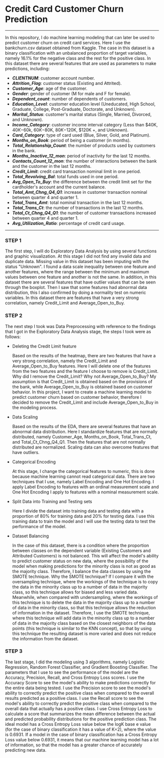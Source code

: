 # Credit Card Customer Churn Prediction
***

In this repository, I do machine learning modeling that can later be used to predict customer churn on credit card services. Here I use the bankchurn.csv dataset obtained from Kaggle. The case in this dataset is a binary classification with an unbalanced proportion of target variables, namely 16.1% for the negative class and the rest for the positive class. In this dataset there are several features that are used as parameters to make predictions, including:
* ***CLIENTNUM***: customer account number.
* ***Attrition_Flag***: customer status (Existing and Attrited).
* ***Customer_Age***: age of the customer.
* ***Gender***: gender of customer (M for male and F for female).
* ***Dependent_count***: number of dependents of customers.
* ***Education_Level***: customer education level (Uneducated, High School, Graduate, College, Post-Graduate, Doctorate, and Unknown).
* ***Marital_Status***: customer's marital status (Single, Married, Divorced, and Unknown).
* ***Income_Category***: customer income interval category (Less than $40K, $40K-$60k, $60K-$80K, $80K-$120K, $120K +, and Unknown).
* ***Card_Category***: type of card used (Blue, Silver, Gold, and Platinum).
* ***Months_on_Book***: period of being a customer (in months).
* ***Total_Relationship_Count***: the number of products used by customers in the bank.
* ***Months_Inactive_12_mon***: period of inactivity for the last 12 months.
* ***Contacts_Count_12_mon***: the number of interactions between the bank and the customer in the last 12 months.
* ***Credit_Limit***: credit card transaction nominal limit in one period.
* ***Total_Revolving_Bal***: total funds used in one period.
* ***Avg_Open_To_Buy***: the difference between the credit limit set for the cardholder's account and the current balance.
* ***Total_Amt_Chng_Q4_Q1***: increase in customer transaction nominal between quarter 4 and quarter 1.
* ***Total_Trans_Amt***: total nominal transaction in the last 12 months.
* ***Total_Trans_Ct***: the number of transactions in the last 12 months.
* ***Total_Ct_Chng_Q4_Q1***: the number of customer transactions increased between quarter 4 and quarter 1.
* ***Avg_Utilization_Ratio***: percentage of credit card usage.
***

### STEP 1
The first step, I will do Exploratory Data Analysis by using several functions and graphic visualization. At this stage I did not find any invalid data and duplicate data. Missing value in this dataset has been imputing with the status "Unknown". I found a data scale inequality between one feature and another features, where the range between the minimum and maximum values between one feature and another is not the same. In addition, in this dataset there are several features that have outlier values that can be seen through the boxplot. Then I saw that some features had abnormal data distribution, this I also confirmed by doing a normality test on numeric variables. In this dataset there are features that have a very strong correlation, namely Credit_Limit and Average_Open_to_Buy.

### STEP 2
The next step I took was Data Preprocessing with reference to the findings that I got in the Exploratory Data Analysis stage, the steps I took were as follows:

* Deleting the Credit Limit feature
  
  Based on the results of the heatmap, there are two features that have a very strong correlation, namely the Credit_Limit and Average_Open_to_Buy features. Here I will delete one of the features from the two features and the feature I choose to remove is Credit_Limit. Why did I remove the Credit_Limit? Why not Average_Open_to_Buy? My assumption is that Credit_Limit is obtained based on the provisions of the bank, while Average_Open_to_Buy is obtained based on customer behavior. In this project, I want to create a machine learning model to predict customer churn based on customer behavior, therefore I decided to remove the Credit_Limit and include Average_Open_to_Buy in the modeling process.

* Data Scaling
  
  Based on the results of the EDA, there are several features that have an abnormal data distribution. Here I standardize features that are normally distributed, namely Customer_Age, Months_on_Book, Total_Trans_Ct, and Total_Ct_Chng_Q4_Q1. Then the features that are not normally distributed are normalized. Scaling data can also overcome features that have outliers.

* Categorical Encoding
  
  At this stage, I change the categorical features to numeric, this is done because machine learning cannot read categorical data. There are two techniques that I use, namely Label Encoding and One Hot Encoding. I apply Label Encoding to features with an ordinal measurement scale and One Hot Encoding I apply to features with a nominal measurement scale.

* Split Data into Training and Testing sets
  
  Here I divide the dataset into training data and testing data with a proportion of 80% for training data and 20% for testing data. I use this training data to train the model and I will use the testing data to test the performance of the model.

* Dataset Balancing
  
  In the case of this dataset, there is a condition where the proportion between classes on the dependent variable (Existing Customers and Attributed Customers) is not balanced. This will affect the model's ability to predict customer status on new data, where the possibility of the model when making predictions for the minority class is not as good as the majority class. Therefore, I balance the data classes by using the SMOTE technique. Why the SMOTE technique? If I compare it with the oversampling technique, where the workings of the technique is to copy the data in the minority class up to a number of data in the majority class, so this technique allows for biased and less varied data. Meanwhile, when compared with undersampling, where the workings of this technique is to delete the data in the majority class up to a number of data in the minority class, so that this technique allows the reduction of information in the dataset. Therefore, I use the SMOTE technique, where this technique will add data in the minority class up to a number of data in the majority class based on the closest neighbors of the data points (this technique is similar to the KNN concept), so that by using this technique the resulting dataset is more varied and does not reduce the information from the dataset.


### STEP 3
The last stage, I did the modeling using 3 algorithms, namely Logistic Regression, Random Forest Classifier, and Gradient Boosting Classifier. The parameters that I use to see the performance of the model are the Accuracy, Precision, Recall, and Cross Entropy Loss scores. I use the Accuracy Score to see the model's ability to make predictions correctly for the entire data being tested. I use the Precision score to see the model's ability to correctly predict the positive class when compared to the overall results predicted as a positive class. I use the Recall score to see the model's ability to correctly predict the positive class when compared to the overall data that actually has a positive class. I use Cross Entropy Loss to calculate a score that summarizes the mean difference between the actual and predicted probability distributions for the positive prediction class. The ideal model has a Cross Entropy Loss value below the logK base e value (for the case of binary classification it has a value of K=2), where the value is 0.6931. If a model in the case of binary classification has a Cross Entropy Loss value below 0.6931, it means that our machine learning model has a lot of information, so that the model has a greater chance of accurately predicting new data.

